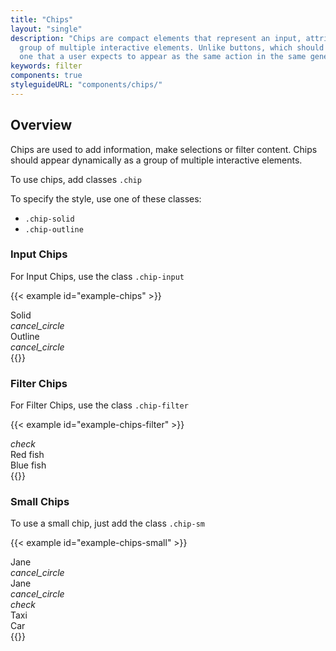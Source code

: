 ```yaml
---
title: "Chips"
layout: "single"
description: "Chips are compact elements that represent an input, attribute, or action. Chips should appear dynamically as a
  group of multiple interactive elements. Unlike buttons, which should be a consistent and familiar call to action,
  one that a user expects to appear as the same action in the same general area."
keywords: filter
components: true
styleguideURL: "components/chips/"
---
```


## Overview

Chips are used to add information, make selections or filter content. Chips should appear dynamically as a group of multiple interactive elements.

To use chips, add classes `.chip`

To specify the style, use one of these classes:

- `.chip-solid`
- `.chip-outline`

### Input Chips

For Input Chips, use the class `.chip-input`

<link rel="stylesheet" href="https://cdn.jsdelivr.net/npm/@trimble-oss/modus-icons@1/dist/modus-solid/fonts/modus-icons.css">

{{< example id="example-chips" >}}
<div class="chip chip-solid chip-input">
  <div class="chip-thumbnail">
    <img src="/docs/v1/img/headshot.png" alt="">
  </div>
  <div class="chip-text">Solid</div>
  <div class="chip-delete-right">
    <i class="modus-icons notranslate" aria-hidden="true">cancel_circle</i>
  </div>
</div>

<div class="chip chip-outline chip-input">
  <div class="chip-thumbnail">
    <img src="/docs/v1/img/headshot.png" alt="">
  </div>
  <div class="chip-text">Outline</div>
  <div class="chip-delete-right">
    <i class="modus-icons notranslate" aria-hidden="true">cancel_circle</i>
  </div>
</div>
{{</ example >}}

### Filter Chips

For Filter Chips, use the class `.chip-filter`

{{< example id="example-chips-filter" >}}
<div class="chip chip-solid chip-filter">
  <div class="chip-icon-left"><i class="modus-icons notranslate" aria-hidden="true">check</i></div>
  <div class="chip-text">Red fish</div>
</div>

<div class="chip chip-outline chip-filter">
  <div class="chip-text">Blue fish</div>
</div>
{{</ example >}}

### Small Chips

To use a small chip, just add the class `.chip-sm`

{{< example id="example-chips-small" >}}
<div class="chip chip-sm chip-solid chip-input">
  <div class="chip-thumbnail">
    <img src="/docs/v1/img/headshot.png" alt="">
  </div>
  <div class="chip-text">Jane</div>
  <div class="chip-delete-right"><i class="modus-icons notranslate" aria-hidden="true">cancel_circle</i></div>
</div>

<div class="chip chip-sm chip-outline chip-input">
  <div class="chip-thumbnail">
    <img src="/docs/v1/img/headshot.png" alt="">
  </div>
  <div class="chip-text">Jane</div>
  <div class="chip-delete-right"><i class="modus-icons notranslate" aria-hidden="true">cancel_circle</i></div>
</div>

<div class="chip chip-sm chip-solid chip-filter active">
  <div class="chip-icon-left"><i class="modus-icons notranslate" aria-hidden="true">check</i></div>
  <div class="chip-text">Taxi</div>
</div>

<div class="chip chip-sm chip-outline chip-filter">
  <div class="chip-text">Car</div>
</div>
{{</ example >}}
